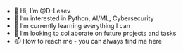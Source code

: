 - 👋 Hi, I’m @D-Lesev
- 👀 I’m interested in Python, AI/ML, Cybersecurity
- 🌱 I’m currently learning everything I can
- 💞️ I’m looking to collaborate on future projects and tasks
- 📫 How to reach me - you can always find me here

<!---
D-Lesev/D-Lesev is a ✨ special ✨ repository because its `README.md` (this file) appears on your GitHub profile.
You can click the Preview link to take a look at your changes.
--->
